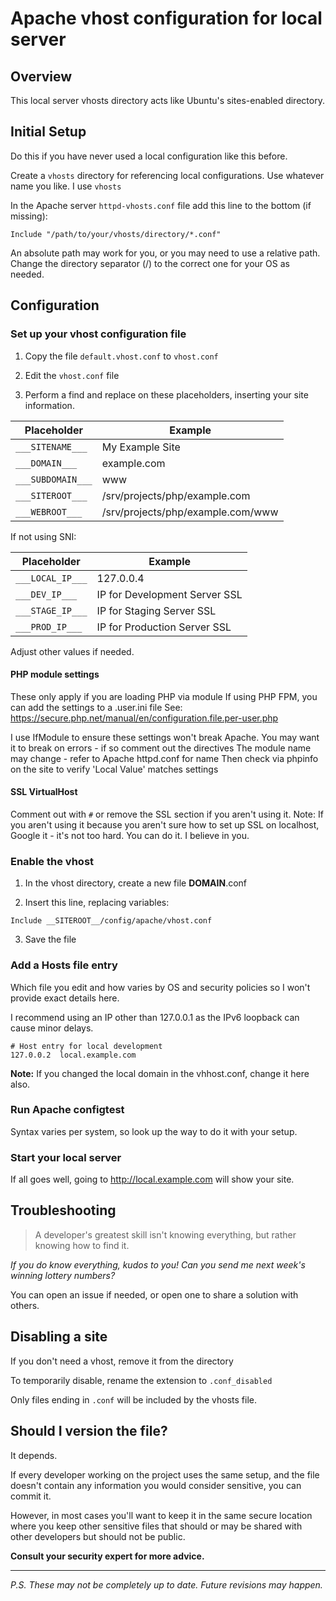 # Apache vhost configuration for local server

## Overview

This local server vhosts directory acts like Ubuntu's sites-enabled directory.

## Initial Setup

Do this if you have never used a local configuration like this before.

Create a `vhosts` directory for referencing local configurations. Use whatever name you like. I use `vhosts`

In the Apache server `httpd-vhosts.conf` file add this line to the bottom (if missing):

```
Include "/path/to/your/vhosts/directory/*.conf"
```

An absolute path may work for you, or you may need to use a relative path.
Change the directory separator (/) to the correct one for your OS as needed.

## Configuration

### Set up your vhost configuration file

1. Copy the file `default.vhost.conf` to `vhost.conf`

2. Edit the `vhost.conf` file

3. Perform a find and replace on these placeholders, inserting your site information.


| Placeholder       | Example                           |
|-------------------|-----------------------------------|
| `___SITENAME___`  | My Example Site                   |
| `___DOMAIN___`    | example.com                       |
| `___SUBDOMAIN___` | www                               |
| `___SITEROOT___`  | /srv/projects/php/example.com     |
| `___WEBROOT___`   | /srv/projects/php/example.com/www |


If not using SNI:

| Placeholder       | Example                           |
|-------------------|-----------------------------------|
| `___LOCAL_IP___`  | 127.0.0.4                         |
| `___DEV_IP___`    | IP for Development Server SSL     |
| `___STAGE_IP___`  | IP for Staging Server SSL         |
| `___PROD_IP___`   | IP for Production Server SSL      |

Adjust other values if needed.

#### PHP module settings
These only apply if you are loading PHP via module
If using PHP FPM, you can add the settings to a .user.ini file
See: https://secure.php.net/manual/en/configuration.file.per-user.php

I use IfModule to ensure these settings won't break Apache.
You may want it to break on errors - if so comment out the <IfModule> directives
The module name may change - refer to Apache httpd.conf for name
Then check via phpinfo on the site to verify 'Local Value' matches settings

#### SSL VirtualHost
Comment out with `#` or remove the SSL section if you aren't using it.
Note: If you aren't using it because you aren't sure how to set up SSL on localhost, Google it - it's not too hard.  You can do it. I believe in you.

### Enable the vhost

1. In the vhost directory, create a new file __DOMAIN__.conf

2. Insert this line, replacing variables:

`Include __SITEROOT__/config/apache/vhost.conf`

3. Save the file

### Add a Hosts file entry

Which file you edit and how varies by OS and security policies so I won't provide exact details here.

I recommend using an IP other than 127.0.0.1 as the IPv6 loopback can cause minor delays.

```
# Host entry for local development
127.0.0.2  local.example.com
```
**Note:** If you changed the local domain in the vhhost.conf, change it here also.


### Run Apache configtest

Syntax varies per system, so look up the way to do it with your setup.

### Start your local server

If all goes well, going to http://local.example.com will show your site.

## Troubleshooting

> A developer's greatest skill isn't knowing everything, but rather knowing how to find it.

*If you do know everything, kudos to you! Can you send me next week's winning lottery numbers?*

You can open an issue if needed, or open one to share a solution with others.

## Disabling a site

If you don't need a vhost, remove it from the directory

To temporarily disable, rename the extension to `.conf_disabled`

Only files ending in `.conf` will be included by the vhosts file.

## Should I version the file?

It depends.

If every developer working on the project uses the same setup, and the file
doesn't contain any information you would consider sensitive, you can commit it.

However, in most cases you'll want to keep it in the same secure location
where you keep other sensitive files that should or may be shared with other
developers but should not be public.

**Consult your security expert for more advice.**

---

*P.S. These may not be completely up to date.  Future revisions may happen.*
